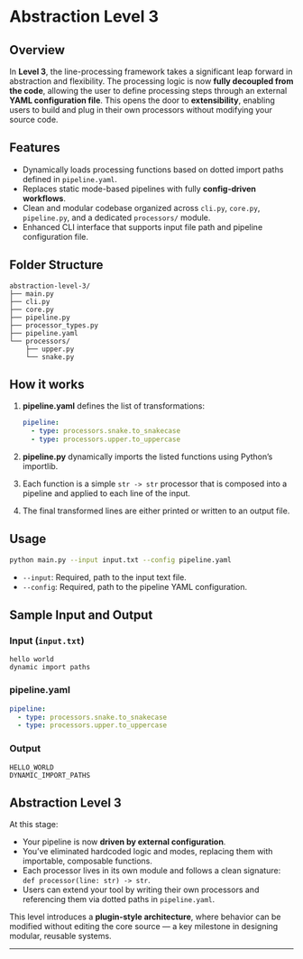 # Abstraction Level 3

## Overview

In **Level 3**, the line-processing framework takes a significant leap forward in abstraction and flexibility. The processing logic is now **fully decoupled from the code**, allowing the user to define processing steps through an external **YAML configuration file**. This opens the door to **extensibility**, enabling users to build and plug in their own processors without modifying your source code.

## Features

* Dynamically loads processing functions based on dotted import paths defined in `pipeline.yaml`.
* Replaces static mode-based pipelines with fully **config-driven workflows**.
* Clean and modular codebase organized across `cli.py`, `core.py`, `pipeline.py`, and a dedicated `processors/` module.
* Enhanced CLI interface that supports input file path and pipeline configuration file.

## Folder Structure

```
abstraction-level-3/
├── main.py
├── cli.py
├── core.py
├── pipeline.py
├── processor_types.py
├── pipeline.yaml
└── processors/
    ├── upper.py
    └── snake.py
```

## How it works

1. **pipeline.yaml** defines the list of transformations:

   ```yaml
   pipeline:
     - type: processors.snake.to_snakecase
     - type: processors.upper.to_uppercase
   ```

2. **pipeline.py** dynamically imports the listed functions using Python’s importlib.

3. Each function is a simple `str -> str` processor that is composed into a pipeline and applied to each line of the input.

4. The final transformed lines are either printed or written to an output file.

## Usage

```bash
python main.py --input input.txt --config pipeline.yaml
```

* `--input`: Required, path to the input text file.
* `--config`: Required, path to the pipeline YAML configuration.

## Sample Input and Output

### Input (`input.txt`)

```
hello world
dynamic import paths
```

### pipeline.yaml

```yaml
pipeline:
  - type: processors.snake.to_snakecase
  - type: processors.upper.to_uppercase
```

### Output

```
HELLO_WORLD
DYNAMIC_IMPORT_PATHS
```

## Abstraction Level 3

At this stage:

* Your pipeline is now **driven by external configuration**.
* You’ve eliminated hardcoded logic and modes, replacing them with importable, composable functions.
* Each processor lives in its own module and follows a clean signature: `def processor(line: str) -> str`.
* Users can extend your tool by writing their own processors and referencing them via dotted paths in `pipeline.yaml`.

This level introduces a **plugin-style architecture**, where behavior can be modified without editing the core source — a key milestone in designing modular, reusable systems.

---

